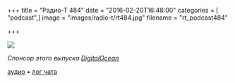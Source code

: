 +++
title = "Радио-Т 484"
date = "2016-02-20T16:48:00"
categories = [ "podcast",]
image = "images/radio-t/rt484.jpg"
filename = "rt_podcast484"

+++

![](https://radio-t.com/images/radio-t/rt484.jpg)

_Спонсор этого выпуска [DigitalOcean](https://do.co/radiot)_

[аудио](https://cdn.radio-t.com/rt_podcast484.mp3) • [лог чата](http://chat.radio-t.com/logs/radio-t-484.html)
<audio src="https://cdn.radio-t.com/rt_podcast484.mp3" preload="none"></audio>
